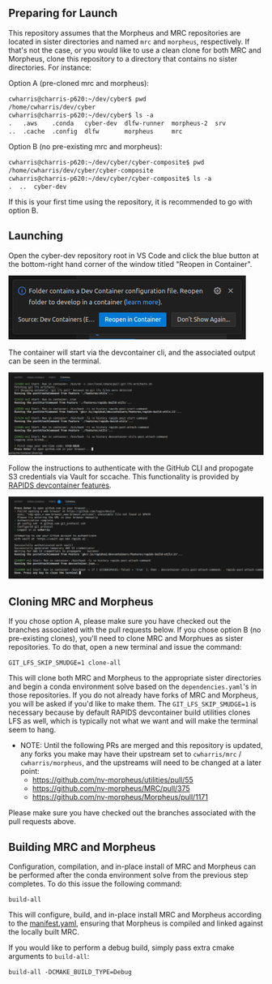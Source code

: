Preparing for Launch
-
This repository assumes that the Morpheus and MRC repositories are located in sister directories and named `mrc` and `morpheus`, respectively. If that's not the case, or you would like to use a clean clone for both MRC and Morpheus, clone this repository to a directory that contains no sister directories. For instance:

Option A (pre-cloned mrc and morpheus):
```
cwharris@charris-p620:~/dev/cyber$ pwd
/home/cwharris/dev/cyber
cwharris@charris-p620:~/dev/cyber$ ls -a
.   .aws    .conda   cyber-dev  dlfw-runner  morpheus-2  srv
..  .cache  .config  dlfw       morpheus     mrc
```

Option B (no pre-existing mrc and morpheus):
```
cwharris@charris-p620:~/dev/cyber/cyber-composite$ pwd
/home/cwharris/dev/cyber/cyber-composite
cwharris@charris-p620:~/dev/cyber/cyber-composite$ ls -a
.  ..  cyber-dev
```

If this is your first time using the repository, it is recommended to go with option B.

Launching
-
Open the cyber-dev repository root in VS Code and click the blue button at the bottom-right hand corner of the window titled "Reopen in Container".

![Reopen in Container](readme-images/image.png)

The container will start via the devcontainer cli, and the associated output can be seen in the terminal.

![devcontainer-cli startup](readme-images/image-2.png)

Follow the instructions to authenticate with the GitHub CLI and propogate S3 credentials via Vault for sccache. This functionality is provided by [RAPIDS devcontainer features](https://github.com/rapidsai/devcontainers).

![GitHub authorization and S3 credentails](readme-images/image-3.png)

Cloning MRC and Morpheus
-

If you chose option A, please make sure you have checked out the branches associated with the pull requests below. If you chose option B (no pre-existing clones), you'll need to clone MRC and Morphues as sister repositories. To do that, open a new terminal and issue the command:
```
GIT_LFS_SKIP_SMUDGE=1 clone-all
```
This will clone both MRC and Morpheus to the appropriate sister directories and begin a conda environment solve based on the `dependencies.yaml`'s in those repositories. If you do not already have forks of MRC and Morpheus, you will be asked if you'd like to make them. The `GIT_LFS_SKIP_SMUDGE=1` is necessary because by default RAPIDS devcontainer build utilities clones LFS as well, which is typically not what we want and will make the terminal seem to hang.

- NOTE: Until the following PRs are merged and this repository is updated, any forks you make may have their upstream set to `cwharris/mrc` / `cwharris/morpheus`, and the upstreams will need to be changed at a later point:
    - https://github.com/nv-morpheus/utilities/pull/55
    - https://github.com/nv-morpheus/MRC/pull/375
    - https://github.com/nv-morpheus/Morpheus/pull/1171

Please make sure you have checked out the branches associated with the pull requests above.

Building MRC and Morpheus
-
Configuration, compilation, and in-place install of MRC and Morpheus can be performed after the conda environment solve from the previous step completes. To do this issue the following command:
```
build-all
```
This will configure, build, and in-place install MRC and Morpheus according to the [manifest.yaml](manifest.yaml), ensuring that Morpheus is compiled and linked against the locally built MRC.

If you would like to perform a debug build, simply pass extra cmake arguments to `build-all`:
```
build-all -DCMAKE_BUILD_TYPE=Debug
```